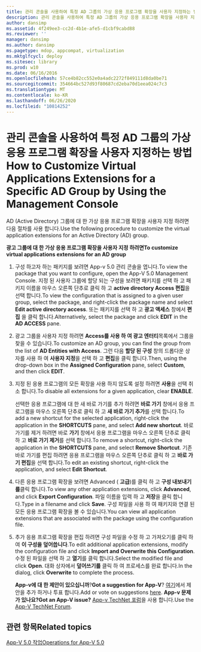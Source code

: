 ```yaml
---
title: 관리 콘솔을 사용하여 특정 AD 그룹의 가상 응용 프로그램 확장을 사용자 지정하는 방법
description: 관리 콘솔을 사용하여 특정 AD 그룹의 가상 응용 프로그램 확장을 사용자 지정하는 방법
author: dansimp
ms.assetid: 4f249ee3-cc2d-4b1e-afe5-d1cbf9cabd88
ms.reviewer: ''
manager: dansimp
ms.author: dansimp
ms.pagetype: mdop, appcompat, virtualization
ms.mktglfcycl: deploy
ms.sitesec: library
ms.prod: w10
ms.date: 06/16/2016
ms.openlocfilehash: 57ce4b82cc552e0a4adc2272f849111d8da0be71
ms.sourcegitcommit: 354664bc527d93f80687cd2eba70d1eea024c7c3
ms.translationtype: MT
ms.contentlocale: ko-KR
ms.lasthandoff: 06/26/2020
ms.locfileid: "10814252"
---
```

# <span data-ttu-id="f8c91-103">관리 콘솔을 사용하여 특정 AD 그룹의 가상 응용 프로그램 확장을 사용자 지정하는 방법</span><span class="sxs-lookup"><span data-stu-id="f8c91-103">How to Customize Virtual Applications Extensions for a Specific AD Group by Using the Management Console</span></span>


<span data-ttu-id="f8c91-104">AD (Active Directory) 그룹에 대 한 가상 응용 프로그램 확장을 사용자 지정 하려면 다음 절차를 사용 합니다.</span><span class="sxs-lookup"><span data-stu-id="f8c91-104">Use the following procedure to customize the virtual application extensions for an Active Directory (AD) group.</span></span>

**<span data-ttu-id="f8c91-105">광고 그룹에 대 한 가상 응용 프로그램 확장을 사용자 지정 하려면</span><span class="sxs-lookup"><span data-stu-id="f8c91-105">To customize virtual applications extensions for an AD group</span></span>**

1.  <span data-ttu-id="f8c91-106">구성 하고자 하는 패키지를 보려면 App-v 5.0 관리 콘솔을 엽니다.</span><span class="sxs-lookup"><span data-stu-id="f8c91-106">To view the package that you want to configure, open the App-V 5.0 Management Console.</span></span> <span data-ttu-id="f8c91-107">지정 된 사용자 그룹에 할당 되는 구성을 보려면 패키지를 선택 하 고 패키지 이름을 마우스 오른쪽 단추로 클릭 하 고 **active directory Access 편집**을 선택 합니다.</span><span class="sxs-lookup"><span data-stu-id="f8c91-107">To view the configuration that is assigned to a given user group, select the package, and right-click the package name and select **Edit active directory access**.</span></span> <span data-ttu-id="f8c91-108">또는 패키지를 선택 하 고 **광고 액세스** 창에서 **편집** 을 클릭 합니다.</span><span class="sxs-lookup"><span data-stu-id="f8c91-108">Alternatively, select the package and click **EDIT** in the **AD ACCESS** pane.</span></span>

2.  <span data-ttu-id="f8c91-109">광고 그룹을 사용자 지정 하려면 **Access를 사용 하 여 광고 엔터티**목록에서 그룹을 찾을 수 있습니다.</span><span class="sxs-lookup"><span data-stu-id="f8c91-109">To customize an AD group, you can find the group from the list of **AD Entities with Access**.</span></span> <span data-ttu-id="f8c91-110">그런 다음 **할당 된 구성** 창의 드롭다운 상자를 사용 하 여 **사용자 지정**을 선택 하 고 **편집**을 클릭 합니다.</span><span class="sxs-lookup"><span data-stu-id="f8c91-110">Then, using the drop-down box in the **Assigned Configuration** pane, select **Custom**, and then click **EDIT**.</span></span>

3.  <span data-ttu-id="f8c91-111">지정 된 응용 프로그램의 모든 확장을 사용 하지 않도록 설정 하려면 **사용**을 선택 취소 합니다.</span><span class="sxs-lookup"><span data-stu-id="f8c91-111">To disable all extensions for a given application, clear **ENABLE**.</span></span>

    <span data-ttu-id="f8c91-112">선택한 응용 프로그램에 대 한 새 바로 가기를 추가 하려면 **바로 가기** 창에서 응용 프로그램을 마우스 오른쪽 단추로 클릭 하 고 **새 바로 가기 추가**를 선택 합니다.</span><span class="sxs-lookup"><span data-stu-id="f8c91-112">To add a new shortcut for the selected application, right-click the application in the **SHORTCUTS** pane, and select **Add new shortcut**.</span></span> <span data-ttu-id="f8c91-113">바로 가기를 제거 하려면 바로 **가기** 창에서 응용 프로그램을 마우스 오른쪽 단추로 클릭 하 고 **바로 가기 제거**를 선택 합니다.</span><span class="sxs-lookup"><span data-stu-id="f8c91-113">To remove a shortcut, right-click the application in the **SHORTCUTS** pane, and select **Remove Shortcut**.</span></span> <span data-ttu-id="f8c91-114">기존 바로 가기를 편집 하려면 응용 프로그램을 마우스 오른쪽 단추로 클릭 하 고 **바로 가기 편집**을 선택 합니다.</span><span class="sxs-lookup"><span data-stu-id="f8c91-114">To edit an existing shortcut, right-click the application, and select **Edit Shortcut**.</span></span>

4.  <span data-ttu-id="f8c91-115">다른 응용 프로그램 확장을 보려면 Advanced ( **고급**)를 클릭 하 고 **구성 내보내기를**클릭 합니다.</span><span class="sxs-lookup"><span data-stu-id="f8c91-115">To view any other application extensions, click **Advanced**, and click **Export Configuration**.</span></span> <span data-ttu-id="f8c91-116">파일 이름을 입력 하 고 **저장**을 클릭 합니다.</span><span class="sxs-lookup"><span data-stu-id="f8c91-116">Type in a filename and click **Save**.</span></span> <span data-ttu-id="f8c91-117">구성 파일을 사용 하 여 패키지와 연결 된 모든 응용 프로그램 확장을 볼 수 있습니다.</span><span class="sxs-lookup"><span data-stu-id="f8c91-117">You can view all application extensions that are associated with the package using the configuration file.</span></span>

5.  <span data-ttu-id="f8c91-118">추가 응용 프로그램 확장을 편집 하려면 구성 파일을 수정 하 고 가져오기를 클릭 하 여 **이 구성을 덮어씁니다**.</span><span class="sxs-lookup"><span data-stu-id="f8c91-118">To edit additional application extensions, modify the configuration file and click **Import and Overwrite this Configuration**.</span></span> <span data-ttu-id="f8c91-119">수정 된 파일을 선택 하 고 **열기**를 클릭 합니다.</span><span class="sxs-lookup"><span data-stu-id="f8c91-119">Select the modified file and click **Open**.</span></span> <span data-ttu-id="f8c91-120">대화 상자에서 **덮어쓰기를** 클릭 하 여 프로세스를 완료 합니다.</span><span class="sxs-lookup"><span data-stu-id="f8c91-120">In the dialog, click **Overwrite** to complete the process.</span></span>

    <span data-ttu-id="f8c91-121">**App-v에 대 한 제안이 있으십니까**?</span><span class="sxs-lookup"><span data-stu-id="f8c91-121">**Got a suggestion for App-V**?</span></span> <span data-ttu-id="f8c91-122">[여기](http://appv.uservoice.com/forums/280448-microsoft-application-virtualization)에서 제안을 추가 하거나 투표 합니다.</span><span class="sxs-lookup"><span data-stu-id="f8c91-122">Add or vote on suggestions [here](http://appv.uservoice.com/forums/280448-microsoft-application-virtualization).</span></span> **<span data-ttu-id="f8c91-123">App-v 문제가 있나요?</span><span class="sxs-lookup"><span data-stu-id="f8c91-123">Got an App-V issue?</span></span>** <span data-ttu-id="f8c91-124">[App-v TechNet 포럼](https://social.technet.microsoft.com/Forums/home?forum=mdopappv)을 사용 합니다.</span><span class="sxs-lookup"><span data-stu-id="f8c91-124">Use the [App-V TechNet Forum](https://social.technet.microsoft.com/Forums/home?forum=mdopappv).</span></span>

## <span data-ttu-id="f8c91-125">관련 항목</span><span class="sxs-lookup"><span data-stu-id="f8c91-125">Related topics</span></span>


[<span data-ttu-id="f8c91-126">App-V 5.0 작업</span><span class="sxs-lookup"><span data-stu-id="f8c91-126">Operations for App-V 5.0</span></span>](operations-for-app-v-50.md)

 

 





